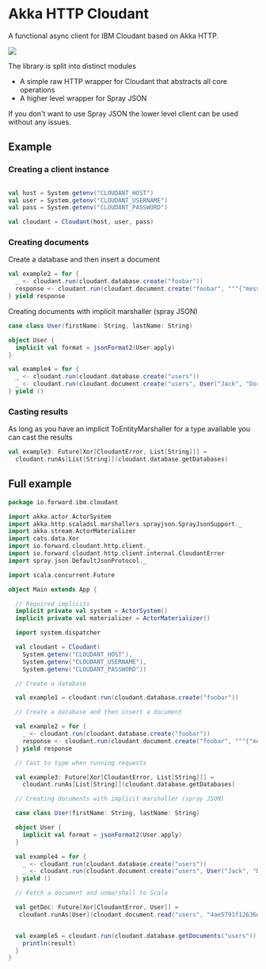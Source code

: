 # Akka HTTP Cloudant

A functional async client for IBM Cloudant based on Akka HTTP.

![](https://cloudant.com/wp-content/themes/cloudant/images/ibm_cloudant.png)

The library is split into distinct modules

+ A simple raw HTTP wrapper for Cloudant that abstracts all core operations
+ A higher level wrapper for Spray JSON

If you don't want to use Spray JSON the lower level client can be used without any issues.

## Example

### Creating a client instance

```scala

val host = System.getenv("CLOUDANT_HOST")
val user = System.getenv("CLOUDANT_USERNAME")
val pass = System.getenv("CLOUDANT_PASSWORD")

val cloudant = Cloudant(host, user, pass)
```

### Creating documents

Create a database and then insert a document

```scala
val example2 = for {
  _ <- cloudant.run(cloudant.database.create("foobar"))
  response <- cloudant.run(cloudant.document.create("foobar", """{"message": "hello"}"""))
} yield response
```

Creating documents with implicit marshaller (spray JSON)


```scala
case class User(firstName: String, lastName: String)

object User {
  implicit val format = jsonFormat2(User.apply)
}

val example4 = for {
  _ <- cloudant.run(cloudant.database.create("users"))
  _ <- cloudant.run(cloudant.document.create("users", User("Jack", "Dorsey")))
} yield ()
```

### Casting results

As long as you have an implicit ToEntityMarshaller for a type available you can cast the results

```scala
val example3: Future[Xor[CloudantError, List[String]]] =
  cloudant.runAs[List[String]](cloudant.database.getDatabases)
```

## Full example

```scala
package io.forward.ibm.cloudant

import akka.actor.ActorSystem
import akka.http.scaladsl.marshallers.sprayjson.SprayJsonSupport._
import akka.stream.ActorMaterializer
import cats.data.Xor
import io.forward.cloudant.http.client._
import io.forward.cloudant.http.client.internal.CloudantError
import spray.json.DefaultJsonProtocol._

import scala.concurrent.Future

object Main extends App {

  // Required implicits
  implicit private val system = ActorSystem()
  implicit private val materializer = ActorMaterializer()

  import system.dispatcher

  val cloudant = Cloudant(
    System.getenv("CLOUDANT_HOST"),
    System.getenv("CLOUDANT_USERNAME"),
    System.getenv("CLOUDANT_PASSWORD"))

  // Create a database

  val example1 = cloudant.run(cloudant.database.create("foobar"))

  // Create a database and then insert a document

  val example2 = for {
    _ <- cloudant.run(cloudant.database.create("foobar"))
    response <- cloudant.run(cloudant.document.create("foobar", """{"message": "hello"}"""))
  } yield response

  // Cast to type when running requests

  val example3: Future[Xor[CloudantError, List[String]]] =
    cloudant.runAs[List[String]](cloudant.database.getDatabases)

  // Creating documents with implicit marshaller (spray JSON)

  case class User(firstName: String, lastName: String)

  object User {
    implicit val format = jsonFormat2(User.apply)
  }

  val example4 = for {
    _ <- cloudant.run(cloudant.database.create("users"))
    _ <- cloudant.run(cloudant.document.create("users", User("Jack", "Dorsey")))
  } yield ()

  // Fetch a document and unmarshall to Scala

  val getDoc: Future[Xor[CloudantError, User]] =
   cloudant.runAs[User](cloudant.document.read("users", "4ae5791f12636e35b4accb2cc386ce29"))


  val example5 = cloudant.run(cloudant.database.getDocuments("users")).onSuccess { case result =>
    println(result)
  }
}

```

